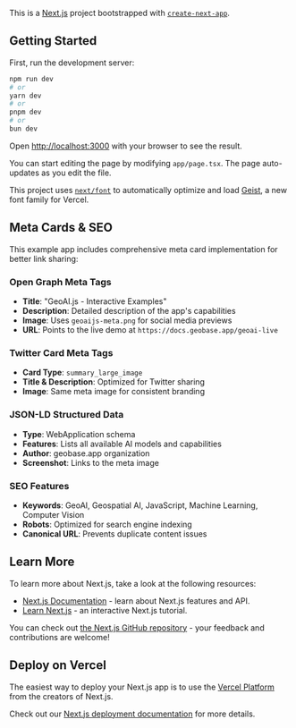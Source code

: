This is a [Next.js](https://nextjs.org) project bootstrapped with [`create-next-app`](https://nextjs.org/docs/app/api-reference/cli/create-next-app).

## Getting Started

First, run the development server:

```bash
npm run dev
# or
yarn dev
# or
pnpm dev
# or
bun dev
```

Open [http://localhost:3000](http://localhost:3000) with your browser to see the result.

You can start editing the page by modifying `app/page.tsx`. The page auto-updates as you edit the file.

This project uses [`next/font`](https://nextjs.org/docs/app/building-your-application/optimizing/fonts) to automatically optimize and load [Geist](https://vercel.com/font), a new font family for Vercel.

## Meta Cards & SEO

This example app includes comprehensive meta card implementation for better link sharing:

### Open Graph Meta Tags
- **Title**: "GeoAI.js - Interactive Examples"
- **Description**: Detailed description of the app's capabilities
- **Image**: Uses `geoaijs-meta.png` for social media previews
- **URL**: Points to the live demo at `https://docs.geobase.app/geoai-live`

### Twitter Card Meta Tags
- **Card Type**: `summary_large_image`
- **Title & Description**: Optimized for Twitter sharing
- **Image**: Same meta image for consistent branding

### JSON-LD Structured Data
- **Type**: WebApplication schema
- **Features**: Lists all available AI models and capabilities
- **Author**: geobase.app organization
- **Screenshot**: Links to the meta image

### SEO Features
- **Keywords**: GeoAI, Geospatial AI, JavaScript, Machine Learning, Computer Vision
- **Robots**: Optimized for search engine indexing
- **Canonical URL**: Prevents duplicate content issues

## Learn More

To learn more about Next.js, take a look at the following resources:

- [Next.js Documentation](https://nextjs.org/docs) - learn about Next.js features and API.
- [Learn Next.js](https://nextjs.org/learn) - an interactive Next.js tutorial.

You can check out [the Next.js GitHub repository](https://github.com/vercel/next.js) - your feedback and contributions are welcome!

## Deploy on Vercel

The easiest way to deploy your Next.js app is to use the [Vercel Platform](https://vercel.com/new?utm_medium=default-template&filter=next.js&utm_source=create-next-app&utm_campaign=create-next-app-readme) from the creators of Next.js.

Check out our [Next.js deployment documentation](https://nextjs.org/docs/app/building-your-application/deploying) for more details.

<!-- trigger a build ping  -->
